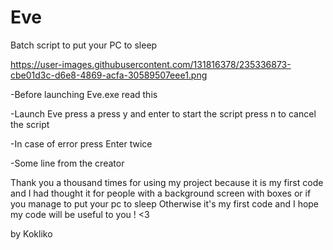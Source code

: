 # Eve
Batch script to put your PC to sleep

https://user-images.githubusercontent.com/131816378/235336873-cbe01d3c-d6e8-4869-acfa-30589507eee1.png

-Before launching Eve.exe read this

-Launch Eve press a press y and enter to start the script press n to cancel the script

-In case of error press Enter twice

-Some line from the creator

Thank you a thousand times for using my project because it is my first code and I had thought it for people with a background screen with boxes or if you manage to put your pc to sleep
Otherwise it's my first code and I hope my code will be useful to you ! <3

by Kokliko
